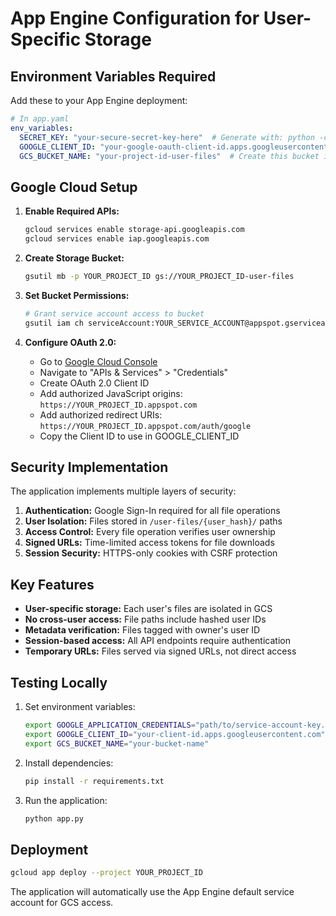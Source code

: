 # App Engine Configuration for User-Specific Storage

## Environment Variables Required

Add these to your App Engine deployment:

```yaml
# In app.yaml
env_variables:
  SECRET_KEY: "your-secure-secret-key-here"  # Generate with: python -c "import secrets; print(secrets.token_hex(32))"
  GOOGLE_CLIENT_ID: "your-google-oauth-client-id.apps.googleusercontent.com"
  GCS_BUCKET_NAME: "your-project-id-user-files"  # Create this bucket in GCS
```

## Google Cloud Setup

1. **Enable Required APIs:**
   ```bash
   gcloud services enable storage-api.googleapis.com
   gcloud services enable iap.googleapis.com
   ```

2. **Create Storage Bucket:**
   ```bash
   gsutil mb -p YOUR_PROJECT_ID gs://YOUR_PROJECT_ID-user-files
   ```

3. **Set Bucket Permissions:**
   ```bash
   # Grant service account access to bucket
   gsutil iam ch serviceAccount:YOUR_SERVICE_ACCOUNT@appspot.gserviceaccount.com:objectAdmin gs://YOUR_PROJECT_ID-user-files
   ```

4. **Configure OAuth 2.0:**
   - Go to [Google Cloud Console](https://console.cloud.google.com)
   - Navigate to "APIs & Services" > "Credentials"
   - Create OAuth 2.0 Client ID
   - Add authorized JavaScript origins: `https://YOUR_PROJECT_ID.appspot.com`
   - Add authorized redirect URIs: `https://YOUR_PROJECT_ID.appspot.com/auth/google`
   - Copy the Client ID to use in GOOGLE_CLIENT_ID

## Security Implementation

The application implements multiple layers of security:

1. **Authentication:** Google Sign-In required for all file operations
2. **User Isolation:** Files stored in `/user-files/{user_hash}/` paths
3. **Access Control:** Every file operation verifies user ownership
4. **Signed URLs:** Time-limited access tokens for file downloads
5. **Session Security:** HTTPS-only cookies with CSRF protection

## Key Features

- **User-specific storage:** Each user's files are isolated in GCS
- **No cross-user access:** File paths include hashed user IDs
- **Metadata verification:** Files tagged with owner's user ID
- **Session-based access:** All API endpoints require authentication
- **Temporary URLs:** Files served via signed URLs, not direct access

## Testing Locally

1. Set environment variables:
   ```bash
   export GOOGLE_APPLICATION_CREDENTIALS="path/to/service-account-key.json"
   export GOOGLE_CLIENT_ID="your-client-id.apps.googleusercontent.com"
   export GCS_BUCKET_NAME="your-bucket-name"
   ```

2. Install dependencies:
   ```bash
   pip install -r requirements.txt
   ```

3. Run the application:
   ```bash
   python app.py
   ```

## Deployment

```bash
gcloud app deploy --project YOUR_PROJECT_ID
```

The application will automatically use the App Engine default service account for GCS access.